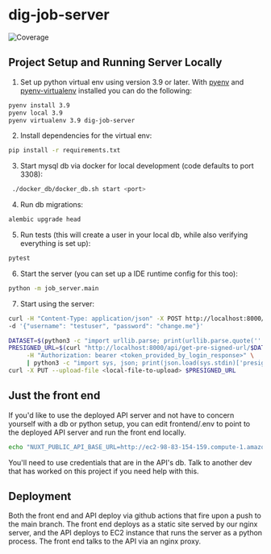# dig-job-server

![Coverage](https://img.shields.io/badge/coverage-63%25-brightgreen)


## Project Setup and Running Server Locally
1. Set up python virtual env using version 3.9 or later.  With [pyenv](https://github.com/pyenv/pyenv) and [pyenv-virtualenv](https://github.com/pyenv/pyenv-virtualenv) installed you can do the following:
```bash 
pyenv install 3.9
pyenv local 3.9
pyenv virtualenv 3.9 dig-job-server
```
2. Install dependencies for the virtual env:
```bash
pip install -r requirements.txt 
```
3. Start mysql db via docker for local development (code defaults to port 3308):
```bash
 ./docker_db/docker_db.sh start <port>
```
4. Run db migrations:
```bash
alembic upgrade head
```

5. Run tests (this will create a user in your local db, while also verifying everything is set up):
```bash
pytest
```

6. Start the server (you can set up a IDE runtime config for this too):
```bash
python -m job_server.main
```

7. Start using the server:
```bash
curl -H "Content-Type: application/json" -X POST http://localhost:8000/api/login \
-d '{"username": "testuser", "password": "change.me"}'
```
```bash
DATASET=$(python3 -c "import urllib.parse; print(urllib.parse.quote('''<data-set-name>'''))")
PRESIGNED_URL=$(curl "http://localhost:8000/api/get-pre-signed-url/$DATASET" \
     -H "Authorization: bearer <token_provided_by_login_response>" \
     | python3 -c "import sys, json; print(json.load(sys.stdin)['presigned_url'])")
curl -X PUT --upload-file <local-file-to-upload> $PRESIGNED_URL  
```

## Just the front end
If you'd like to use the deployed API server and not have to concern yourself with a db or python setup,
you can edit frontend/.env to point to the deployed API server and run the front end locally. 
```bash
echo "NUXT_PUBLIC_API_BASE_URL=http://ec2-98-83-154-159.compute-1.amazonaws.com:5000" > frontend/.env
```
You'll need to use credentials that are in the API's db.  Talk to another dev that has worked on this project 
if you need help with this.
## Deployment
Both the front end and API deploy via github actions that fire upon a push to the main branch.  The front end deploys as a static site
served by our nginx server, and the API deploys to EC2 instance that runs the server as a python process.  The front end talks to the API via an nginx proxy.
